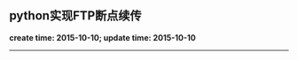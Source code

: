 python实现FTP断点续传
------
**create time: 2015-10-10; update time: 2015-10-10**


---------------------------------------------------------------